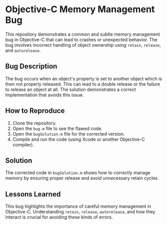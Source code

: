 # Objective-C Memory Management Bug

This repository demonstrates a common and subtle memory management bug in Objective-C that can lead to crashes or unexpected behavior. The bug involves incorrect handling of object ownership using `retain`, `release`, and `autorelease`.

## Bug Description
The bug occurs when an object's property is set to another object which is then not properly released.  This can lead to a double release or the failure to release an object at all.  The solution demonstrates a correct implementation that avoids this issue.

## How to Reproduce
1. Clone the repository.
2. Open the `bug.m` file to see the flawed code.
3. Open the `bugSolution.m` file for the corrected version.
4. Compile and run the code (using Xcode or another Objective-C compiler).

## Solution
The corrected code in `bugSolution.m` shows how to correctly manage memory by ensuring proper release and avoid unnecessary retain cycles.

## Lessons Learned
This bug highlights the importance of careful memory management in Objective-C.  Understanding `retain`, `release`, `autorelease`, and how they interact is crucial for avoiding these kinds of errors.